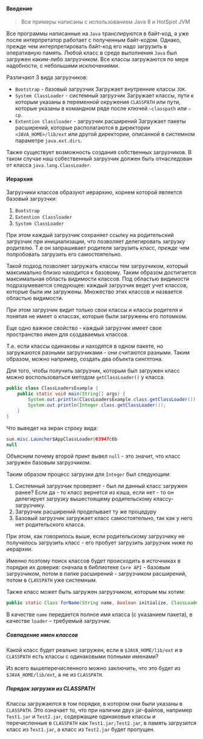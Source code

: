 #### Введение
> Все примеры написаны с использованием Java 8 и HotSpot JVM

Все программы написанные на `Java` транслируются в байт-код,
а уже после интерпретатор работает с полученным байт-кодом.
Однако, прежде чем интерпретировать байт-код его надо загрузить в оперативную память.
Любой класс в среде выполнения `Java` был загружен каким-либо загрузчиком.
Все классы загружаются по мере надобности, с небольшими исключениями.

Различают 3 вида загрузчиков:
* `Bootstrap` - базовый загрузчик
  Загружает внутренние классы `JDK`.
* `System ClassLoader` - системный загрузчик
  Загружает классы, пути к которым указаны в переменной окружения `CLASSPATH` или пути,
  которые указаны в командном ряде после ключей  `–classpath` или  `–cp`.
* `Extention Classloader` - загрузчик расширений
  Загружает пакеты расширений, которые располагаются в директории `<JAVA_HOME>/lib/ext` или другой директории, описанной в системном параметре `java.ext.dirs`.

Также существует возможность создания собственных загрузчиков. В таком случае наш собественный загрузчик
 должен быть отнаследован от класса `java.lang.ClassLoader`.

#### Иерархия
Загрузчики классов образуют иерархию, корнем которой является базовый загрузчки:
1. `Bootstrap`
2. `Extention Classloader`
3. `System ClassLoader`

При этом каждый загрузчик сохраняет ссылку на родительский загрузчик при инициализации, что позволяет
 делегировать загрузку родителю. Т.е он запрашивает родителя загрузить класс, *прежде* чем попробовать загрузить его
 самостоятельно.

Такой подход позволяет загружать классы тем загрузчиком, который максимально близко находится к базовому. Таким образом достигается максимальная область видимости классов. Под областью видимости подразумевается следующее: каждый загрузчик ведет учет классов, которые были им загружены. Множество этих классов и назвается областью видимости.

При этом загрузчик видит только свои классы и классы родителя и понятия не имеет о классах, которые были загружены его потомком.

Еще одно важное свойство - каждый загрузчик имеет свое пространство имен для создаваемых классов.

Т.е. если классы одинаковы и находятся в одном пакете, но загружаются разными загрузчиками - они считаются разными. Таким образом, можно например, создать два объекта синглтона.

Для того, чтобы получить загрузчик, которым был загружен класс можно воспользоваться
методом `getClassLoader()` у класса.
```java
public class ClassLoadersExample {
    public static void main(String[] args) {
        System.out.println(ClassLoadersExample.class.getClassLoader());
        System.out.println(Integer.class.getClassLoader());
    }
}
```

Что выведет на экран строку вида:
```java
sun.misc.Launcher$AppClassLoader@63947c6b
null
```
Объясним почему второй принт вывел `null` - это значит, что класс загружен базовым загрузчиком.

Таким образом процесс загрузки для `Integer` был следующим:
1. Системный загрузчик проверяет - был ли данный класс загружен ранее? Если да - то класс вернется из кэша,
если нет - то он делегирует загрузку вышестоящему родительскому классу-загрузчику.
2. Загрузчик расширений проделывает ту же процедуру
3. Базовый загрузчик загружает класс самостоятельно, так как у него нет родительского класса.

При этом, как говорилось выше, если родительскому загрузчику не получилось загрузить класс - его пробует загрузить загрузчик ниже по иерархии.

Именно поэтому поиск классов будет происходить в источниках в порядке их доверия: сначала в библиотеке `Core API` - базовым загрузчиком, потом в папке расширений - загрузчиком расширений, потом в `CLASSPATH` уже системным.

Также класс может быть загружен загрузчиком, которым мы хотим:
```java
public static Class forName(String name, boolean initialize, ClassLoader loader)
```
В качестве `name` передается полное имя класса (с указанием пакета), в качестве `loader` – требуемый загрузчик.

##### Совпадение имен классов
Какой класс будет реально загружен, если в `$JAVA_HOME/lib/ext` и в `CLASSPATH` есть классы с одинаковыми полными именами?

Из всего вышеперечисленного можно заключить, что это будет из `$JAVA_HOME/lib/ext`, а не из `CLASSPATH`.

##### Порядок загрузки из CLASSPATH
Классы загружаются в том порядке, в котором они были указаны в `CLASSPATH`. Это означает то, что при наличии двух  jar-файлов, например `Test1.jar` и `Test2.jar`, содержащие одинаковые классы и перечисленные в `CLASSPATH` как `Test1.jar;Test2.jar`, в память загрузится класс из `Test1.jar`, а класс из `Test2.jar` будет пропущен.
